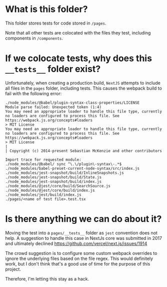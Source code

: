 # What is this folder?
This folder stores tests for code stored in `/pages`.

Note that all other tests are colocated with the files they test, including components in `/components`.

# If we colocate tests, why does this `__tests__` folder exist?

Unfortunately, when creating a production build, `NextJS` attempts to include all files in the `pages` folder, including tests. This causes the webpack build to fail with the following error:

```
./node_modules/@babel/plugin-syntax-class-properties/LICENSE
Module parse failed: Unexpected token (1:4)
You may need an appropriate loader to handle this file type, currently no loaders are configured to process this file. See https://webpack.js.org/concepts#loaders
> MIT License
You may need an appropriate loader to handle this file type, currently no loaders are configured to process this file. See https://webpack.js.org/concepts#loaders
> MIT License
| 
| Copyright (c) 2014-present Sebastian McKenzie and other contributors

Import trace for requested module:
./node_modules/@babel/ sync ^\.\/plugin\-syntax\-.*$
./node_modules/babel-preset-current-node-syntax/src/index.js
./node_modules/jest-snapshot/build/InlineSnapshots.js
./node_modules/jest-snapshot/build/State.js
./node_modules/jest-snapshot/build/index.js
./node_modules/@jest/core/build/SearchSource.js
./node_modules/@jest/core/build/index.js
./node_modules/jest/build/index.js
./pages/<name of test file>.test.tsx
```

# Is there anything we can do about it?

Moving the test into a `pages/__tests__` folder as `jest` convention does not help. A suggestion to handle this case in NextJs core was submitted in 2017 and ultimately declined https://github.com/vercel/next.js/issues/1914

The crowd suggestion is to configure some custom webpack overrides to ignore the underlying files based on the file regex. This would definitely work, but I don't think that's a good use of time for the purpose of this project.

Therefore, I'm letting this stay as a hack.